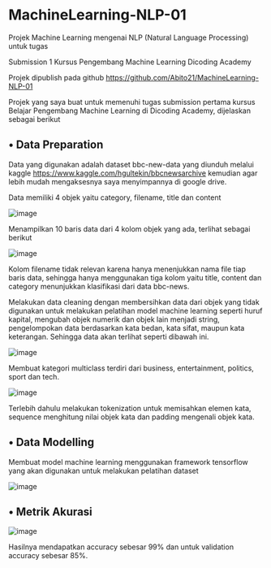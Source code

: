 # MachineLearning-NLP-01
Projek Machine Learning mengenai NLP (Natural Language Processing) untuk tugas 
 
Submission 1 Kursus Pengembang Machine Learning Dicoding Academy

Projek dipublish pada github https://github.com/Abito21/MachineLearning-NLP-01 

Projek yang saya buat untuk memenuhi tugas submission pertama kursus Belajar Pengembang Machine Learning di Dicoding Academy, dijelaskan sebagai berikut

## •	Data Preparation

Data yang digunakan adalah dataset bbc-new-data yang diunduh melalui kaggle https://www.kaggle.com/hgultekin/bbcnewsarchive kemudian agar lebih mudah mengaksesnya saya menyimpannya di google drive.

Data memiliki 4 objek yaitu category, filename, title dan content

 ![image](https://user-images.githubusercontent.com/67644383/160244489-14332b19-9e6b-4e80-860a-b0b245c8b7ea.png)

Menampilkan 10 baris data dari 4 kolom objek yang ada, terlihat sebagai berikut

![image](https://user-images.githubusercontent.com/67644383/160244539-68a0fd7b-7d61-4e0a-851f-b1450d0ebc10.png)

Kolom filename tidak relevan karena hanya menenjukkan nama file tiap baris data, sehingga hanya menggunakan tiga kolom yaitu title, content dan category menunjukkan klasifikasi dari data bbc-news.

Melakukan data cleaning dengan membersihkan data dari objek yang tidak digunakan untuk melakukan pelatihan model machine learning seperti huruf kapital, mengubah objek numerik dan objek lain menjadi string, pengelompokan data berdasarkan kata bedan, kata sifat, maupun kata keterangan. Sehingga data akan terlihat seperti dibawah ini.

![image](https://user-images.githubusercontent.com/67644383/160244558-f8496ee7-1ec6-47f7-bd8e-9efa7643139b.png)

Membuat kategori multiclass terdiri dari business, entertainment, politics, sport dan tech.

![image](https://user-images.githubusercontent.com/67644383/160244570-389cb1bd-f78f-4d48-8318-67fa35083501.png)

Terlebih dahulu melakukan tokenization untuk memisahkan elemen kata, sequence menghitung nilai objek kata dan padding mengenali objek kata.

## •	Data Modelling

Membuat model machine learning menggunakan framework tensorflow yang akan digunakan untuk melakukan pelatihan dataset

![image](https://user-images.githubusercontent.com/67644383/160244586-31fe100f-07bd-4787-b1b5-e5b2eb2477c6.png)

## •	Metrik Akurasi

![image](https://user-images.githubusercontent.com/67644383/160244601-7d1bbfe9-af6a-4be8-a850-7d66e21c8dcd.png)
 
Hasilnya mendapatkan accuracy sebesar 99% dan untuk validation accuracy sebesar 85%.
